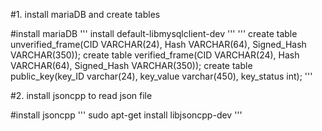 #1. install mariaDB and create tables

   #install mariaDB
   '''
   install default-libmysqlclient-dev
   '''
   '''
   create table unverified_frame(CID VARCHAR(24), Hash VARCHAR(64), Signed_Hash VARCHAR(350));
   create table verified_frame(CID VARCHAR(24), Hash VARCHAR(64), Signed_Hash VARCHAR(350));
   create table public_key(key_ID varchar(24), key_value varchar(450), key_status int);
   '''
   
#2. install jsoncpp to read json file

   #install jsoncpp 
   '''
   sudo apt-get install libjsoncpp-dev
   '''
